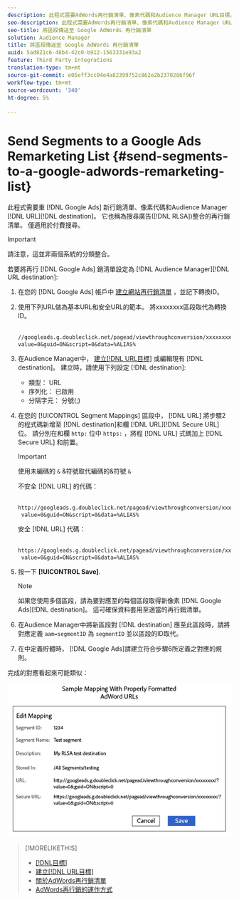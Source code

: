 ```yaml
---
description: 此程式需要AdWords再行銷清單、像素代碼和Audience Manager URL目標。 它也稱為搜尋廣告(RLSA)整合的再行銷清單。 僅適用於付費搜尋。
seo-description: 此程式需要AdWords再行銷清單、像素代碼和Audience Manager URL目標。 它也稱為搜尋廣告(RLSA)整合的再行銷清單。 僅適用於付費搜尋。
seo-title: 將區段傳送至 Google AdWords 再行銷清單
solution: Audience Manager
title: 將區段傳送至 Google AdWords 再行銷清單
uuid: 5ad821c6-48b4-42c0-b912-1563331e93a2
feature: Third Party Integrations
translation-type: tm+mt
source-git-commit: e05eff3cc04e4a82399752c862e2b2370286f96f
workflow-type: tm+mt
source-wordcount: '340'
ht-degree: 5%

---
```



# Send Segments to a Google Ads Remarketing List {#send-segments-to-a-google-adwords-remarketing-list}

此程式需要重 [!DNL Google Ads] 新行銷清單、像素代碼和Audience Manager [!DNL URL][!DNL destination]。 它也稱為搜尋廣告([!DNL RLSA])整合的再行銷清單。 僅適用於付費搜尋。

>[!IMPORTANT]
>請注意，這並非兩個系統的分類整合。

若要將再行 [!DNL Google Ads] 銷清單設定為 [!DNL Audience Manager][!DNL URL destination]:

1. 在您的 [!DNL Google Ads] 帳戶中 [建立網站再行銷清單](https://support.google.com/adwords/answer/2454064?hl=en) ，並記下轉換ID。
1. 使用下列URL做為基本URL和安全URL的範本。 將xxxxxxxx區段取代為轉換ID。

   ```
    //googleads.g.doubleclick.net/pagead/viewthroughconversion/xxxxxxxx/?value=0&guid=ON&script=0&data=%ALIAS%
   ```

1. 在Audience Manager中， [建立[!DNL URL目標]](../../features/destinations/create-url-destination.md) 或編輯現有 [!DNL destination]。 建立時，請使用下列設定 [!DNL destination]:
   * 類型： URL
   * 序列化： 已啟用
   * 分隔字元： 分號(;)

1. 在您的 [!UICONTROL Segment Mappings] 區段中， [!DNL URL] 將步驟2的程式碼新增至 [!DNL destination]和欄 [!DNL URL][!DNL Secure URL] 位。 請分別在和欄 `http:` 位中 `https:` ，將程 [!DNL URL] 式碼加上 [!DNL Secure URL] 和前置。

   >[!IMPORTANT]
   >
   >使用未編碼的 `&` &amp;符號取代編碼的&amp;符號 `&`

   不安全 [!DNL URL] 的代碼：

   ```
    http://googleads.g.doubleclick.net/pagead/viewthroughconversion/xxxxxxxx/?
    value=0&guid=ON&script=0&data=%ALIAS%
   ```

   安全 [!DNL URL] 代碼：

   ```
    https://googleads.g.doubleclick.net/pagead/viewthroughconversion/xxxxxxxx/?
    value=0&guid=ON&script=0&data=%ALIAS%
   ```

1. 按一下 **[!UICONTROL Save]**.

   >[!NOTE]
   >
   >如果您使用多個區段，請為要對應至的每個區段取得新像素 [!DNL Google Ads][!DNL destination]。 這可確保資料套用至適當的再行銷清單。

1. 在Audience Manager中將新區段對 [!DNL destination] 應至此區段時，請將對應定義 `aam=segmentID` 為 `segmentID` 並以區段的ID取代。
1. 在中定義貯體時， [!DNL Google Ads]請建立符合步驟6所定義之對應的規則。

完成的對應看起來可能類似：

![](../assets/rlsa_mapping.png)

>[!MORELIKETHIS]
>
>* [[!DNL目標]](../../features/destinations/destinations.md)
>* [建立[!DNL URL目標]](../../features/destinations/create-url-destination.md)
>* [關於AdWords再行銷清單](https://support.google.com/adwords/answer/2472738)
>* [AdWords再行銷的運作方式](https://support.google.com/adwords/answer/2454000)

